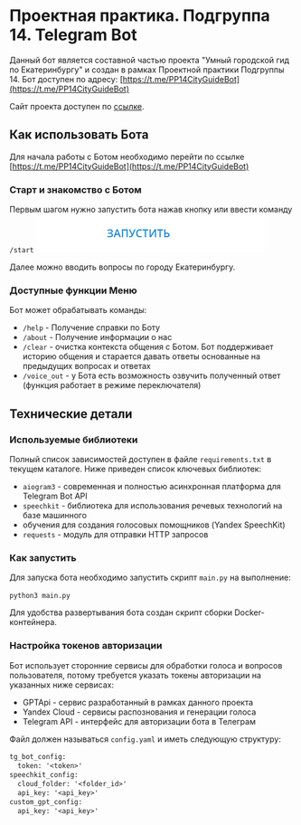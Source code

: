 # Проектная практика. Подгруппа 14. Telegram Bot

Данный бот является составной частью проекта "Умный городской гид по Екатеринбургу"
и создан в рамках Проектной практики Подгруппы 14. Бот доступен по адресу:
[https://t.me/PP14CityGuideBot](https://t.me/PP14CityGuideBot)

Сайт проекта доступен по [ссылке](https://urfu-iml-2023-14-project-workshop.streamlit.app/).

## Как использовать Бота

Для начала работы с Ботом необходимо перейти по ссылке [https://t.me/PP14CityGuideBot](https://t.me/PP14CityGuideBot)

### Старт и знакомство с Ботом

Первым шагом нужно запустить бота нажав кнопку или ввести команду ```/start```
![img.png](img/img.png)

Далее можно вводить вопросы по городу Екатеринбургу.

### Доступные функции Меню

Бот может обрабатывать команды:

- ```/help``` - Получение справки по Боту
- ```/about``` - Получение информации о нас
- ```/clear``` - очистка контекста общения с Ботом. Бот поддерживает историю общения и старается давать ответы
  основанные на предыдущих вопросах и ответах
- ```/voice_out``` - у Бота есть возможность озвучить полученный ответ (функция работает в режиме переключателя)

## Технические детали

### Используемые библиотеки

Полный список зависимостей доступен в файле ```requirements.txt``` в текущем каталоге.
Ниже приведен список ключевых библиотек:

- ```aiogram3``` - современная и полностью асинхронная платформа
  для Telegram Bot API
- ```speechkit``` - библиотека для использования речевых технологий на базе машинного
- обучения для создания голосовых помощников (Yandex SpeechKit)
- ```requests``` - модуль для отправки HTTP запросов

### Как запустить

Для запуска бота необходимо запустить скрипт ```main.py``` на выполнение:

```python3 main.py```

Для удобства развертывания бота создан скрипт сборки Docker-контейнера.

### Настройка токенов авторизации

Бот использует сторонние сервисы для обработки голоса и вопросов пользователя,
потому требуется указать токены авторизации на указанных ниже сервисах:

- GPTApi - сервис разработанный в рамках данного проекта
- Yandex Cloud - сервисы распознования и генерации голоса
- Telegram API - интерфейс для авторизации бота в Телеграм

Файл должен называться ```config.yaml``` и иметь следующую структуру:

``` 
tg_bot_config:
  token: '<token>'
speechkit_config:
  cloud_folder: '<folder_id>'
  api_key: '<api_key>'
custom_gpt_config:
  api_key: '<api_key>'
```
